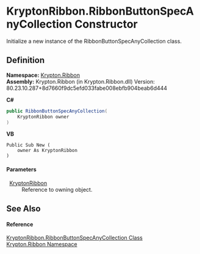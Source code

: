 # KryptonRibbon.RibbonButtonSpecAnyCollection Constructor


Initialize a new instance of the RibbonButtonSpecAnyCollection class.



## Definition
**Namespace:** <a href="1e9bc734-cff9-e9b8-f013-94cdac669794.md">Krypton.Ribbon</a>  
**Assembly:** Krypton.Ribbon (in Krypton.Ribbon.dll) Version: 80.23.10.287+8d7660f9dc5efd033fabe008ebfb904beab6d444

**C#**
``` C#
public RibbonButtonSpecAnyCollection(
	KryptonRibbon owner
)
```
**VB**
``` VB
Public Sub New ( 
	owner As KryptonRibbon
)
```



#### Parameters
<dl><dt>  <a href="208400ac-72b3-453b-6730-d74762316d42.md">KryptonRibbon</a></dt><dd>Reference to owning object.</dd></dl>

## See Also


#### Reference
<a href="1b3d5fff-d248-9ed4-8937-db5164dc5003.md">KryptonRibbon.RibbonButtonSpecAnyCollection Class</a>  
<a href="1e9bc734-cff9-e9b8-f013-94cdac669794.md">Krypton.Ribbon Namespace</a>  
